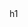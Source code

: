 <!DOCTYPE html>
<html>
<head>
	<meta charset="utf-8">
	<meta name="viewport" content="width=device-width, initial-scale=1">
	<title>Hello Coursera!</title>
</head>
<body>
	h1
</body>
</html>